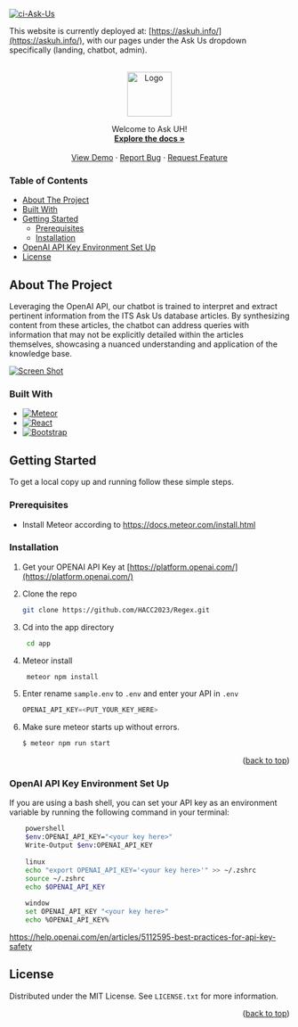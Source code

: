 [![ci-Ask-Us](https://github.com/Regex-ICS314/AskUs/actions/workflows/ci.yml/badge.svg)](https://github.com/Regex-ICS314/AskUs/actions/workflows/ci.yml)

This website is currently deployed at: [https://askuh.info/](https://askuh.info/), with our pages under the Ask Us dropdown specifically (landing, chatbot, admin).

<!-- PROJECT LOGO -->
<br />
<div align="center">
  
<img src="https://regex-ics314.github.io/docs/logo.png" alt="Logo" width="80" height="80">


  <p align="center">
    Welcome to Ask UH!
    <br />
    <a href="#"><strong>Explore the docs »</strong></a>
    <br />
    <br />
    <a href="https://askuh.info">View Demo</a>
    ·
    <a href="https://github.com/HACC2023/Regex/issues">Report Bug</a>
    ·
    <a href="https://github.com/HACC2023/Regex/issues">Request Feature</a>
  </p>
</div>

### Table of Contents

* [About The Project](#about-the-project)
* [Built With](#built-with)
* [Getting Started](#getting-started)
    * [Prerequisites](#prerequisites)
    * [Installation](#installation)
* [OpenAI API Key Environment Set Up](#openai-api-key-environment-set-up)
* [License](#license)

<!-- ABOUT THE PROJECT -->
## About The Project
Leveraging the OpenAI API, our chatbot is trained to interpret and extract pertinent information from the ITS Ask Us database articles. By synthesizing content from these articles, the chatbot can address queries with information that may not be explicitly detailed within the articles themselves, showcasing a nuanced understanding and application of the knowledge base.

[![Screen Shot](https://regex-ics314.github.io/docs/landing.png)](https://askuh.info)


### Built With

* [![Meteor][Meteor.com]][Meteor-url]
* [![React][React.js]][React-url]
* [![Bootstrap][Bootstrap.com]][Bootstrap-url]


<!-- GETTING STARTED -->
## Getting Started

To get a local copy up and running follow these simple steps.


### Prerequisites

* Install Meteor according to https://docs.meteor.com/install.html
  
### Installation

1. Get your OPENAI API Key at [https://platform.openai.com/](https://platform.openai.com/)
2. Clone the repo
   ```sh
   git clone https://github.com/HACC2023/Regex.git
   ```
3. Cd into the app directory
   ```sh
    cd app
   ```
4. Meteor install
    ```sh
     meteor npm install
    ```

4. Enter rename `sample.env` to `.env` and enter your API in `.env`
   ```js
   OPENAI_API_KEY=<PUT_YOUR_KEY_HERE>
   ```
5. Make sure meteor starts up without errors.
    ```bash
    $ meteor npm run start
    ```
<p align="right">(<a href="#readme-top">back to top</a>)</p>



### OpenAI API Key Environment Set Up
If you are using a bash shell, you can set your API key as an environment variable by running the following command in your terminal:

```sh
    powershell
    $env:OPENAI_API_KEY="<your key here>"
    Write-Output $env:OPENAI_API_KEY
    
    linux
    echo "export OPENAI_API_KEY='<your key here>'" >> ~/.zshrc
    source ~/.zshrc
    echo $OPENAI_API_KEY
    
    window
    set OPENAI_API_KEY "<your key here>"
    echo %OPENAI_API_KEY%
```
https://help.openai.com/en/articles/5112595-best-practices-for-api-key-safety

<!-- LICENSE -->
## License

Distributed under the MIT License. See `LICENSE.txt` for more information.

<p align="right">(<a href="#readme-top">back to top</a>)</p>

<!-- MARKDOWN LINKS & IMAGES -->
<!-- https://www.markdownguide.org/basic-syntax/#reference-style-links -->
[contributors-shield]: https://img.shields.io/github/contributors/othneildrew/Best-README-Template.svg?style=for-the-badge
[contributors-url]: https://github.com/othneildrew/Best-README-Template/graphs/contributors
[forks-shield]: https://img.shields.io/github/forks/othneildrew/Best-README-Template.svg?style=for-the-badge
[forks-url]: https://github.com/othneildrew/Best-README-Template/network/members
[stars-shield]: https://img.shields.io/github/stars/othneildrew/Best-README-Template.svg?style=for-the-badge
[stars-url]: https://github.com/othneildrew/Best-README-Template/stargazers
[issues-shield]: https://img.shields.io/github/issues/othneildrew/Best-README-Template.svg?style=for-the-badge
[issues-url]: https://github.com/othneildrew/Best-README-Template/issues
[license-shield]: https://img.shields.io/github/license/othneildrew/Best-README-Template.svg?style=for-the-badge
[license-url]: https://github.com/othneildrew/Best-README-Template/blob/master/LICENSE.txt
[linkedin-shield]: https://img.shields.io/badge/-LinkedIn-black.svg?style=for-the-badge&logo=linkedin&colorB=555
[linkedin-url]: https://linkedin.com/in/othneildrew
[product-screenshot]: images/screenshot.png
[Next.js]: https://img.shields.io/badge/next.js-000000?style=for-the-badge&logo=nextdotjs&logoColor=white
[Next-url]: https://nextjs.org/
[React.js]: https://img.shields.io/badge/React-20232A?style=for-the-badge&logo=react&logoColor=61DAFB
[React-url]: https://reactjs.org/
[Vue.js]: https://img.shields.io/badge/Vue.js-35495E?style=for-the-badge&logo=vuedotjs&logoColor=4FC08D
[Vue-url]: https://vuejs.org/
[Angular.io]: https://img.shields.io/badge/Angular-DD0031?style=for-the-badge&logo=angular&logoColor=white
[Angular-url]: https://angular.io/
[Svelte.dev]: https://img.shields.io/badge/Svelte-4A4A55?style=for-the-badge&logo=svelte&logoColor=FF3E00
[Svelte-url]: https://svelte.dev/
[Laravel.com]: https://img.shields.io/badge/Laravel-FF2D20?style=for-the-badge&logo=laravel&logoColor=white
[Laravel-url]: https://laravel.com
[Bootstrap.com]: https://img.shields.io/badge/Bootstrap-563D7C?style=for-the-badge&logo=bootstrap&logoColor=white
[Bootstrap-url]: https://getbootstrap.com
[JQuery.com]: https://img.shields.io/badge/jQuery-0769AD?style=for-the-badge&logo=jquery&logoColor=white
[JQuery-url]: https://jquery.com 
[Meteor.com]: https://img.shields.io/badge/Meteor-DF4A32?style=for-the-badge&logo=meteor&logoColor=white
[Meteor-url]: https://www.meteor.com/
